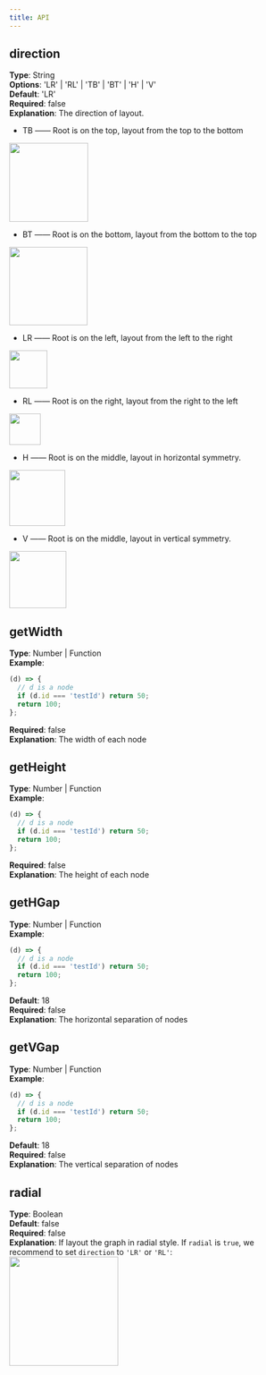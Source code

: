 ```yaml
---
title: API
---
```


## direction

**Type**: String<br />**Options**: 'LR' | 'RL' | 'TB' | 'BT' | 'H' | 'V'<br />**Default**: 'LR'<br />**Required**: false<br />**Explanation**: The direction of layout.

- TB —— Root is on the top, layout from the top to the bottom

<img src='https://gw.alipayobjects.com/mdn/rms_f8c6a0/afts/img/A*gBrxRL_fzlMAAAAAAAAAAABkARQnAQ' width=141/>

- BT —— Root is on the bottom, layout from the bottom to the top

<img src='https://gw.alipayobjects.com/mdn/rms_f8c6a0/afts/img/A*WkJeRI-EUBkAAAAAAAAAAABkARQnAQ' width=140/>

- LR —— Root is on the left, layout from the left to the right

<img src='https://gw.alipayobjects.com/mdn/rms_f8c6a0/afts/img/A*BGNcSaWupSUAAAAAAAAAAABkARQnAQ' width=68/>

- RL —— Root is on the right, layout from the right to the left

<img src='https://gw.alipayobjects.com/mdn/rms_f8c6a0/afts/img/A*J6JTSa-IID8AAAAAAAAAAABkARQnAQ' width=56/>

- H —— Root is on the middle, layout in horizontal symmetry.

<img src='https://gw.alipayobjects.com/mdn/rms_f8c6a0/afts/img/A*5FVzSqlW2H4AAAAAAAAAAABkARQnAQ' width=100/>

- V —— Root is on the middle, layout in vertical symmetry.

<img src='https://gw.alipayobjects.com/mdn/rms_f8c6a0/afts/img/A*ZFCiTLwCoAYAAAAAAAAAAABkARQnAQ' width=102/>

## getWidth

**Type**: Number | Function<br />**Example**:

```javascript
(d) => {
  // d is a node
  if (d.id === 'testId') return 50;
  return 100;
};
```

**Required**: false<br />**Explanation**: The width of each node

## getHeight

**Type**: Number | Function<br />**Example**:

```javascript
(d) => {
  // d is a node
  if (d.id === 'testId') return 50;
  return 100;
};
```

**Required**: false<br />**Explanation**: The height of each node

## getHGap

**Type**: Number | Function<br />**Example**:

```javascript
(d) => {
  // d is a node
  if (d.id === 'testId') return 50;
  return 100;
};
```

**Default**: 18<br />**Required**: false<br />**Explanation**: The horizontal separation of nodes

## getVGap

**Type**: Number | Function<br />**Example**:

```javascript
(d) => {
  // d is a node
  if (d.id === 'testId') return 50;
  return 100;
};
```

**Default**: 18<br />**Required**: false<br />**Explanation**: The vertical separation of nodes

## radial

**Type**: Boolean<br />**Default**: false<br />**Required**: false<br />**Explanation**: If layout the graph in radial style. If `radial` is `true`, we recommend to set `direction` to `'LR'` or `'RL'`:<br /> <img src='https://gw.alipayobjects.com/mdn/rms_f8c6a0/afts/img/A*MqFcTLAhXIsAAAAAAAAAAABkARQnAQ' width=195/>
